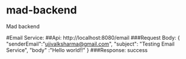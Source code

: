 # mad-backend
Mad backend

#Email Service:
##Api: http://localhost:8080/email
###Request Body:
{
 "senderEmail":"ujjvalksharma@gmail.com",
	 "subject": "Testing Email Service",
	 "body" :"Hello world!!"
}
###Response:
success
